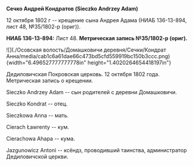 **Сечко Андрей Кондратов (Sieczko Andrzey Adam)**

12 октября 1802 г -- крещение сына Андрея Адама (НИАБ 136-13-894, лист
48, №35/1802-р (ориг)).

**НИАБ 136-13-894:** Лист 48. **Метрическая запись №35/1802-р (ориг).**

![](./Осовская волость/Домашковичи деревня/Сечки/Кондрат Анна/media/cab1c6a61dae66c473bd5cfd559919bc150b3ccc.png){width="6.496527777777778in"
height="1.4020264654418197in"}

Дедиловичская Покровская церковь. 12 октября 1802 года. Метрическая
запись о крещении.

Sieczko Andrzey Adam -- сын родителей с деревни Домашковичи.

Sieczko Kondrat -- отец.

Sieczkowa Anna -- мать.

Cierach Ławrenty -- кум.

Cierachowa Ahapa -- кума.

Jazgunowicz Antoni -- ксёндз, проводивший таинства, администратор
Дедиловичской церкви.
